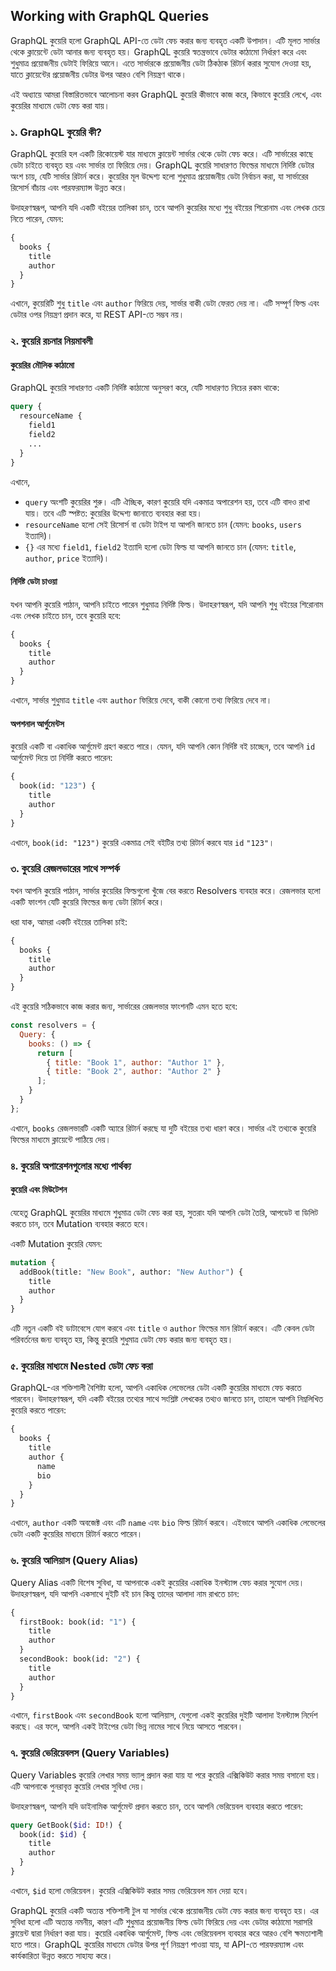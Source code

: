 ## Working with GraphQL Queries

GraphQL কুয়েরি হলো GraphQL API-তে ডেটা ফেচ করার জন্য ব্যবহৃত একটি উপাদান। এটি মূলত সার্ভার থেকে ক্লায়েন্টে ডেটা আনার জন্য ব্যবহৃত হয়। GraphQL কুয়েরি স্বতন্ত্রভাবে ডেটার কাঠামো নির্ধারণ করে এবং শুধুমাত্র প্রয়োজনীয় ডেটাই ফিরিয়ে আনে। এতে সার্ভারকে প্রয়োজনীয় ডেটা ঠিকঠাক রিটার্ন করার সুযোগ দেওয়া হয়, যাতে ক্লায়েন্টের প্রয়োজনীয় ডেটার উপর আরও বেশি নিয়ন্ত্রণ থাকে।

এই অধ্যায়ে আমরা বিস্তারিতভাবে আলোচনা করব GraphQL কুয়েরি কীভাবে কাজ করে, কিভাবে কুয়েরি লেখে, এবং কুয়েরির মাধ্যমে ডেটা ফেচ করা যায়।


### ১. GraphQL কুয়েরি কী?

GraphQL কুয়েরি হল একটি রিকোয়েস্ট যার মাধ্যমে ক্লায়েন্ট সার্ভার থেকে ডেটা ফেচ করে। এটি সার্ভারের কাছে ডেটা চাইতে ব্যবহৃত হয় এবং সার্ভার তা ফিরিয়ে দেয়। GraphQL কুয়েরি সাধারণত ফিল্ডের মাধ্যমে নির্দিষ্ট ডেটার অংশ চায়, যেটি সার্ভার রিটার্ন করে। কুয়েরির মূল উদ্দেশ্য হলো শুধুমাত্র প্রয়োজনীয় ডেটা নির্বাচন করা, যা সার্ভারের রিসোর্স বাঁচায় এবং পারফরম্যান্স উন্নত করে।

উদাহরণস্বরূপ, আপনি যদি একটি বইয়ের তালিকা চান, তবে আপনি কুয়েরির মধ্যে শুধু বইয়ের শিরোনাম এবং লেখক চেয়ে নিতে পারেন, যেমন:

```graphql
{
  books {
    title
    author
  }
}
```

এখানে, কুয়েরিটি শুধু `title` এবং `author` ফিরিয়ে দেয়, সার্ভার বাকী ডেটা ফেরত দেয় না। এটি সম্পূর্ণ ফিল্ড এবং ডেটার ওপর নিয়ন্ত্রণ প্রদান করে, যা REST API-তে সম্ভব নয়।


### ২. কুয়েরি রচনার নিয়মাবলী

#### কুয়েরির মৌলিক কাঠামো

GraphQL কুয়েরি সাধারণত একটি নির্দিষ্ট কাঠামো অনুসরণ করে, যেটি সাধারণত নিচের রকম থাকে:

```graphql
query {
  resourceName {
    field1
    field2
    ...
  }
}
```

এখানে, 
- `query` অংশটি কুয়েরির শুরু। এটি ঐচ্ছিক, কারণ কুয়েরি যদি একমাত্র অপারেশন হয়, তবে এটি বাদও রাখা যায়। তবে এটি স্পষ্টত: কুয়েরির উদ্দেশ্য জানাতে ব্যবহার করা হয়।
- `resourceName` হলো সেই রিসোর্স বা ডেটা টাইপ যা আপনি জানতে চান (যেমন: `books`, `users` ইত্যাদি)।
- `{}` এর মধ্যে `field1`, `field2` ইত্যাদি হলো ডেটা ফিল্ড যা আপনি জানতে চান (যেমন: `title`, `author`, `price` ইত্যাদি)।

#### নির্দিষ্ট ডেটা চাওয়া

যখন আপনি কুয়েরি পাঠান, আপনি চাইতে পারেন শুধুমাত্র নির্দিষ্ট ফিল্ড। উদাহরণস্বরূপ, যদি আপনি শুধু বইয়ের শিরোনাম এবং লেখক চাইতে চান, তবে কুয়েরি হবে:

```graphql
{
  books {
    title
    author
  }
}
```

এখানে, সার্ভার শুধুমাত্র `title` এবং `author` ফিরিয়ে দেবে, বাকী কোনো তথ্য ফিরিয়ে দেবে না।

#### অপশনাল আর্গুমেন্টস

কুয়েরি একটি বা একাধিক আর্গুমেন্ট গ্রহণ করতে পারে। যেমন, যদি আপনি কোন নির্দিষ্ট বই চাচ্ছেন, তবে আপনি `id` আর্গুমেন্ট দিয়ে তা নির্দিষ্ট করতে পারেন:

```graphql
{
  book(id: "123") {
    title
    author
  }
}
```

এখানে, `book(id: "123")` কুয়েরি একমাত্র সেই বইটির তথ্য রিটার্ন করবে যার `id` `"123"`।


### ৩. কুয়েরি রেজলভারের সাথে সম্পর্ক

যখন আপনি কুয়েরি পাঠান, সার্ভার কুয়েরির ফিল্ডগুলো খুঁজে বের করতে Resolvers ব্যবহার করে। রেজলভার হলো একটি ফাংশন যেটি কুয়েরি ফিল্ডের জন্য ডেটা রিটার্ন করে।

ধরা যাক, আমরা একটি বইয়ের তালিকা চাই:

```graphql
{
  books {
    title
    author
  }
}
```

এই কুয়েরি সঠিকভাবে কাজ করার জন্য, সার্ভারের রেজলভার ফাংশনটি এমন হতে হবে:

```javascript
const resolvers = {
  Query: {
    books: () => {
      return [
        { title: "Book 1", author: "Author 1" },
        { title: "Book 2", author: "Author 2" }
      ];
    }
  }
};
```

এখানে, `books` রেজলভারটি একটি অ্যারে রিটার্ন করছে যা দুটি বইয়ের তথ্য ধারণ করে। সার্ভার এই তথ্যকে কুয়েরি ফিল্ডের মাধ্যমে ক্লায়েন্টে পাঠিয়ে দেয়।


### ৪. কুয়েরি অপারেশনগুলোর মধ্যে পার্থক্য

#### কুয়েরি এবং মিউটেশন

যেহেতু GraphQL কুয়েরির মাধ্যমে শুধুমাত্র ডেটা ফেচ করা হয়, সুতরাং যদি আপনি ডেটা তৈরি, আপডেট বা ডিলিট করতে চান, তবে Mutation ব্যবহার করতে হবে।

একটি Mutation কুয়েরি যেমন:

```graphql
mutation {
  addBook(title: "New Book", author: "New Author") {
    title
    author
  }
}
```

এটি নতুন একটি বই ডাটাবেসে যোগ করবে এবং `title` ও `author` ফিল্ডের মান রিটার্ন করবে। এটি কেবল ডেটা পরিবর্তনের জন্য ব্যবহৃত হয়, কিন্তু কুয়েরি শুধুমাত্র ডেটা ফেচ করার জন্য ব্যবহৃত হয়।


### ৫. কুয়েরির মাধ্যমে Nested ডেটা ফেচ করা

GraphQL-এর শক্তিশালী বৈশিষ্ট্য হলো, আপনি একাধিক লেভেলের ডেটা একটি কুয়েরির মাধ্যমে ফেচ করতে পারবেন। উদাহরণস্বরূপ, যদি একটি বইয়ের তথ্যের সাথে সংশ্লিষ্ট লেখকের তথ্যও জানতে চান, তাহলে আপনি নিম্নলিখিত কুয়েরি করতে পারেন:

```graphql
{
  books {
    title
    author {
      name
      bio
    }
  }
}
```

এখানে, `author` একটি অবজেক্ট এবং এটি `name` এবং `bio` ফিল্ড রিটার্ন করবে। এইভাবে আপনি একাধিক লেভেলের ডেটা একটি কুয়েরির মাধ্যমে রিটার্ন করতে পারেন।


### ৬. কুয়েরি আলিয়াস (Query Alias)

Query Alias একটি বিশেষ সুবিধা, যা আপনাকে একই কুয়েরির একাধিক ইনস্ট্যান্স ফেচ করার সুযোগ দেয়। উদাহরণস্বরূপ, যদি আপনি একসাথে দুইটি বই চান কিন্তু তাদের আলাদা নাম রাখতে চান:

```graphql
{
  firstBook: book(id: "1") {
    title
    author
  }
  secondBook: book(id: "2") {
    title
    author
  }
}
```

এখানে, `firstBook` এবং `secondBook` হলো আলিয়াস, যেগুলো একই কুয়েরির দুইটি আলাদা ইনস্ট্যান্স নির্দেশ করছে। এর ফলে, আপনি একই টাইপের ডেটা ভিন্ন নামের সাথে নিয়ে আসতে পারবেন।


### ৭. কুয়েরি ভেরিয়েবলস (Query Variables)

Query Variables কুয়েরি লেখার সময় ভ্যালু প্রদান করা যায় যা পরে কুয়েরি এক্সিকিউট করার সময় বসানো হয়। এটি আপনাকে পুনরাবৃত্ত কুয়েরি লেখার সুবিধা দেয়।

উদাহরণস্বরূপ, আপনি যদি ডাইনামিক আর্গুমেন্ট প্রদান করতে চান, তবে আপনি ভেরিয়েবল ব্যবহার করতে পারেন:

```graphql
query GetBook($id: ID!) {
  book(id: $id) {
    title
    author
  }
}
```

এখানে, `$id` হলো ভেরিয়েবল। কুয়েরি এক্সিকিউট করার সময় ভেরিয়েবল মান দেয়া হবে।


GraphQL কুয়েরি একটি অত্যন্ত শক্তিশালী টুল যা সার্ভার থেকে প্রয়োজনীয় ডেটা ফেচ করার জন্য ব্যবহৃত হয়। এর সুবিধা হলো এটি অত্যন্ত নমনীয়, কারণ এটি শুধুমাত্র প্রয়োজনীয় ফিল্ড ডেটা ফিরিয়ে দেয় এবং ডেটার কাঠামো সরাসরি ক্লায়েন্ট দ্বারা নির্ধারণ করা যায়। কুয়েরি একাধিক আর্গুমেন্ট, ফিল্ড এবং ভেরিয়েবলস ব্যবহার করে আরও বেশি ক্ষমতাশালী হতে পারে। GraphQL কুয়েরির মাধ্যমে ডেটার উপর পূর্ণ নিয়ন্ত্রণ পাওয়া যায়, যা API-তে পারফরম্যান্স এবং কার্যকারিতা উন্নত করতে সাহায্য করে।